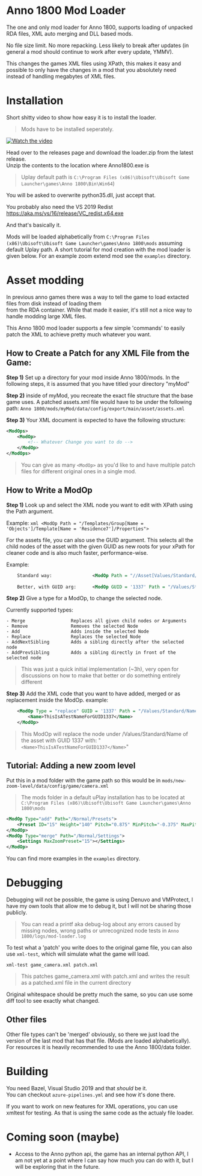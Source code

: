 # Anno 1800 Mod Loader

The one and only mod loader for Anno 1800, supports loading of unpacked RDA files, XML auto merging and DLL based mods.

No file size limit. No more repacking. Less likely to break after updates (in general a mod should continue to work after every update, YMMV). 

This changes the games XML files using XPath, this makes it easy and possible to only have the changes in a mod that you absolutely need instead of handling megabytes of XML files.

# Installation

Short shitty video to show how easy it is to install the loader.
> Mods have to be installed seperately.

<a href="https://files.guettler.space/98e3009f-1232-4705-b2a0-5936bd7ba477.mp4" target="_blank" title="Watch the video"><img src="https://files.guettler.space/98e3009f-1232-4705-b2a0-5936bd7ba477.jpeg" alt="Watch the video" /></a>

Head over to the releases page and download the loader.zip from the latest release.  
Unzip the contents to the location where Anno1800.exe is

> Uplay default path is `C:\Program Files (x86)\Ubisoft\Ubisoft Game Launcher\games\Anno 1800\Bin\Win64`)

You will be asked to overwrite python35.dll, just accept that.

You probably also need the VS 2019 Redist https://aka.ms/vs/16/release/VC_redist.x64.exe

And that's basically it.

Mods will be loaded alphabetically from `C:\Program Files (x86)\Ubisoft\Ubisoft Game Launcher\games\Anno 1800\mods` assuming default Uplay path.
A short tutorial for mod creation with the mod loader is given below. For an example zoom extend mod see the `examples` directory. 


# Asset modding

In previous anno games there was a way to tell the game to load extacted files from disk instead of loading them  
from the RDA container. While that made it easier, it's still not a nice way to handle modding large XML files.

This Anno 1800 mod loader supports a few simple 'commands' to easily patch the XML to achieve pretty much whatever you want.  

## How to Create a Patch for any XML File from the Game: 

**Step 1)** Set up a directory for your mod inside Anno 1800/mods. In the following steps, it is assumed that you have titled your directory "myMod"

**Step 2)** inside of myMod, you recreate the exact file structure that the base game uses. A patched assets.xml file would have to be under the following path: `Anno 1800/mods/myMod/data/config/export/main/asset/assets.xml`

**Step 3)** Your XML document is expected to have the following structure: 
```xml
<ModOps>
    <ModOp>
        <!-- Whatever Change you want to do -->
    </ModOp>
</ModOps>
```
> You can give as many ```<ModOp>``` as you'd like to and have multiple patch files for different original ones in a single mod. 

## How to Write a ModOp
    
**Step 1)** Look up and select the XML node you want to edit with XPath using the Path argument. 

Example: 
```xml <ModOp Path = "/Templates/Group[Name = 'Objects']/Template[Name = 'Residence7']/Properties"> ```

For the assets file, you can also use the GUID argument. This selects all the child nodes of the asset with the given GUID as new roots for your xPath for cleaner code and is also much faster, performance-wise. 

Example: 
```xml
    Standard way:               <ModOp Path = "//Asset[Values/Standard/GUID = '1137']/Values/Standard/Name">
    
    Better, with GUID arg:      <ModOp GUID = '1337' Path = "/Values/Standard/Name"> 
```
**Step 2)** Give a type for a ModOp, to change the selected node. 

Currently supported types: 
```
- Merge                 Replaces all given child nodes or Arguments
- Remove                Removes the selected Node
- Add                   Adds inside the selected Node
- Replace               Replaces the selected Node
- AddNextSibling        Adds a sibling directly after the selected node   
- AddPrevSibling        Adds a sibling directly in front of the selected node
```
> This was just a quick initial implementation (~3h), very open for discussions on how to make that better or do something entirely different

**Step 3)** Add the XML code that you want to have added, merged or as replacement inside the ModOp. 
example: 
```xml
    <ModOp Type = "replace" GUID = '1337' Path = "/Values/Standard/Name">
        <Name>ThisIsATestNameForGUID1337</Name>
    </ModOp>
```
> This ModOp will replace the node under /Values/Standard/Name of the asset with GUID 1337 with:  "```<Name>ThisIsATestNameForGUID1337</Name>```"

## Tutorial: Adding a new zoom level

Put this in a mod folder with the game path
so this would be in `mods/new-zoom-level/data/config/game/camera.xml`

> The mods folder in a default uPlay installation has to be located at `C:\Program Files (x86)\Ubisoft\Ubisoft Game Launcher\games\Anno 1800\mods`

```xml
<ModOp Type="add" Path="/Normal/Presets">
    <Preset ID="15" Height="140" Pitch="0.875" MinPitch="-0.375" MaxPitch="1.40" Fov="0.56" />
</ModOp>
<ModOp Type="merge" Path="/Normal/Settings">
    <Settings MaxZoomPreset="15"></Settings>
</ModOp>
```

You can find more examples in the `examples` directory.  


# Debugging

Debugging will not be possible, the game is using Denuvo and VMProtect, I have my own tools that allow me to debug it, but I will not be sharing those publicly. 

> You can read a printf aka debug-log about any errors caused by missing nodes, wrong paths or unrecognized node tests in ```Anno 1800/logs/mod-loader.log``` 

To test what a 'patch' you write does to the original game file, you can also use `xml-test`, which will simulate what the game will load.

```
xml-test game_camera.xml patch.xml
```

> This patches game_camera.xml with patch.xml and writes the result as a patched.xml file in the current directory

Original whitespace should be pretty much the same, so you can use some diff tool to see exactly what changed.



## Other files

Other file types can't be 'merged' obviously, so there we just load the version of the last mod that has that file. (Mods are loaded alphabetically).
For resources it is heavily recommended to use the Anno 1800/data folder.  

# Building

You need Bazel, Visual Studio 2019 and that _should_ be it.  
You can checkout `azure-pipelines.yml` and see how it's done there.

If you want to work on new features for XML operations, you can use xmltest for testing. As that is using the same code as the actualy file loader.

# Coming soon (maybe)

- Access to the Anno python api, the game has an internal python API, I am not yet at a point where I can say how much you can do with it, but I will be exploring that in the future.
